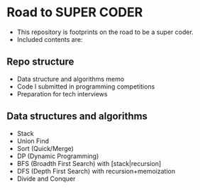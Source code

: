 # Road to SUPER CODER

- This repository is footprints on the road to be a super coder.
- Included contents are:

## Repo structure

- Data structure and algorithms memo
- Code I submitted in programming competitions
- Preparation for tech interviews

## Data structures and algorithms

- Stack
- Union Find
- Sort (Quick/Merge)
- DP (Dynamic Programming)
- BFS (Broadth First Search) with [stack|recursion]
- DFS (Depth First Search) with recursion+memoization
- Divide and Conquer
